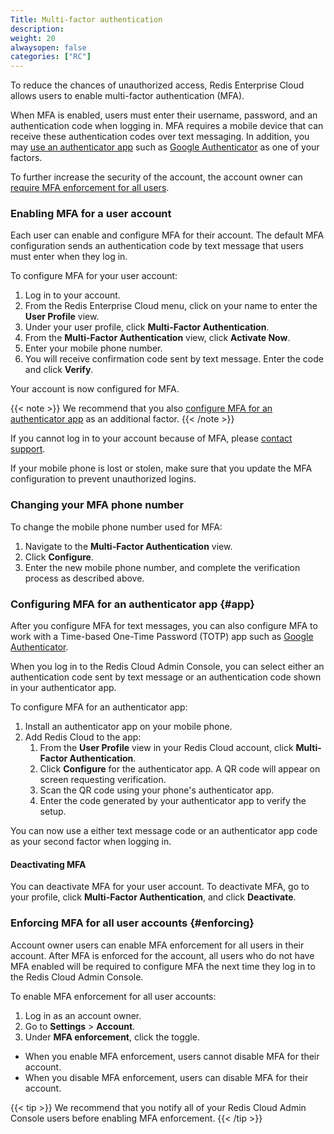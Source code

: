 ```yaml
---
Title: Multi-factor authentication
description:
weight: 20
alwaysopen: false
categories: ["RC"]
---
```


To reduce the chances of unauthorized access, Redis Enterprise Cloud allows users to enable multi-factor authentication (MFA).

When MFA is enabled, users must enter their username, password, and an authentication code when logging in. MFA requires a mobile device that can receive these authentication codes over text messaging. In addition, you may [use an authenticator app](#app) such as [Google Authenticator](https://en.wikipedia.org/wiki/Google_Authenticator) as one of your factors.

To further increase the security of the account, the account owner can [require MFA enforcement for all users](#enforcing).

### Enabling MFA for a user account

Each user can enable and configure MFA for their account.
The default MFA configuration sends an authentication code by text message that users must enter when they log in.

To configure MFA for your user account:

1. Log in to your account.
2. From the Redis Enterprise Cloud menu, click on your name to enter the **User Profile** view.
3. Under your user profile, click **Multi-Factor Authentication**.
4. From the **Multi-Factor Authentication** view, click **Activate Now**.
5. Enter your mobile phone number.
6. You will receive confirmation code sent by text message. Enter the code and click **Verify**.

Your account is now configured for MFA.

{{< note >}}
We recommend that you also [configure MFA for an authenticator app](#app) as an additional factor.
{{< /note >}}

If you cannot log in to your account because of MFA, please [contact support](https://support.redislabs.com).

If your mobile phone is lost or stolen, make sure that you update the MFA configuration to prevent unauthorized logins.


### Changing your MFA phone number

To change the mobile phone number used for MFA:

1. Navigate to the **Multi-Factor Authentication** view.
1. Click **Configure**.
1. Enter the new mobile phone number, and complete the verification process as described above.


### Configuring MFA for an authenticator app {#app}

After you configure MFA for text messages, you can also configure MFA to work with a Time-based One-Time Password (TOTP) app such as [Google Authenticator](https://en.wikipedia.org/wiki/Google_Authenticator).

When you log in to the Redis Cloud Admin Console, you can select  either an authentication code sent by text message or an authentication code shown in your authenticator app.

To configure MFA for an authenticator app:

1. Install an authenticator app on your mobile phone.
1. Add Redis Cloud to the app:
    1. From the **User Profile** view in your Redis Cloud account, click **Multi-Factor Authentication**.
    1. Click **Configure** for the authenticator app. A QR code will appear on screen requesting verification.
    1. Scan the QR code using your phone's authenticator app.
    1. Enter the code generated by your authenticator app to verify the setup.

You can now use a either text message code or an authenticator app code as your second factor when logging in.

#### Deactivating MFA

You can deactivate MFA for your user account. To deactivate MFA, go to your profile, click **Multi-Factor Authentication**, and click **Deactivate**.

### Enforcing MFA for all user accounts {#enforcing}

Account owner users can enable MFA enforcement for all users in their account.
After MFA is enforced for the account, all users who do not have MFA enabled will be required to configure MFA the next time they log in to the Redis Cloud Admin Console.

To enable MFA enforcement for all user accounts:

1. Log in as an account owner.
1. Go to **Settings** > **Account**.
1. Under **MFA enforcement**, click the toggle.

- When you enable MFA enforcement, users cannot disable MFA for their account.
- When you disable MFA enforcement, users can disable MFA for their account.

{{< tip >}}
We recommend that you notify all of your Redis Cloud Admin Console users before enabling MFA enforcement.
{{< /tip >}}

